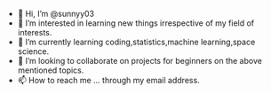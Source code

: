 - 👋 Hi, I’m @sunnyy03
- 👀 I’m interested in learning new things irrespective of my field of interests.
- 🌱 I’m currently learning coding,statistics,machine learning,space science.
- 💞️ I’m looking to collaborate on projects for beginners on the above mentioned topics.
- 📫 How to reach me ... through my email address.

<!---
sunnyy03/sunnyy03 is a ✨ special ✨ repository because its `README.md` (this file) appears on your GitHub profile.
You can click the Preview link to take a look at your changes.
--->
